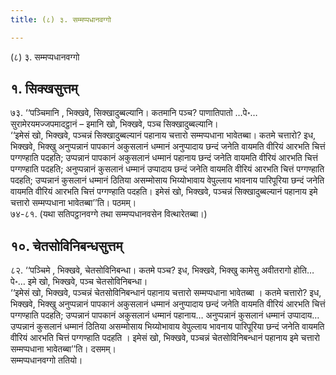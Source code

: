 ```yaml
---
title: (८) ३. सम्मप्पधानवग्गो

---
```

(८) ३. सम्मप्पधानवग्गो  


## १. सिक्खसुत्तम्

७३. ‘‘पञ्चिमानि , भिक्खवे, सिक्खादुब्बल्यानि। कतमानि पञ्च? पाणातिपातो …पे॰… सुरामेरयमज्जपमादट्ठानं – इमानि खो, भिक्खवे, पञ्च सिक्खादुब्बल्यानि।  
‘‘इमेसं खो, भिक्खवे, पञ्चन्नं सिक्खादुब्बल्यानं पहानाय चत्तारो सम्मप्पधाना भावेतब्बा। कतमे चत्तारो? इध, भिक्खवे, भिक्खु अनुप्पन्नानं पापकानं अकुसलानं धम्मानं अनुप्पादाय छन्दं जनेति वायमति वीरियं आरभति चित्तं पग्गण्हाति पदहति; उप्पन्नानं पापकानं अकुसलानं धम्मानं पहानाय छन्दं जनेति वायमति वीरियं आरभति चित्तं पग्गण्हाति पदहति; अनुप्पन्नानं कुसलानं धम्मानं उप्पादाय छन्दं जनेति वायमति वीरियं आरभति चित्तं पग्गण्हाति पदहति; उप्पन्नानं कुसलानं धम्मानं ठितिया असम्मोसाय भिय्योभावाय वेपुल्लाय भावनाय पारिपूरिया छन्दं जनेति वायमति वीरियं आरभति चित्तं पग्गण्हाति पदहति। इमेसं खो, भिक्खवे, पञ्चन्नं सिक्खादुब्बल्यानं पहानाय इमे चत्तारो सम्मप्पधाना भावेतब्बा’’ति। पठमम्।  
७४-८१. (यथा सतिपट्ठानवग्गे तथा सम्मप्पधानवसेन वित्थारेतब्बा।)  


## १०. चेतसोविनिबन्धसुत्तम्

८२. ‘‘पञ्चिमे , भिक्खवे, चेतसोविनिबन्धा। कतमे पञ्च? इध, भिक्खवे, भिक्खु कामेसु अवीतरागो होति…पे॰… इमे खो, भिक्खवे, पञ्च चेतसोविनिबन्धा।  
‘‘इमेसं खो, भिक्खवे, पञ्चन्नं चेतसोविनिबन्धानं पहानाय चत्तारो सम्मप्पधाना भावेतब्बा । कतमे चत्तारो? इध, भिक्खवे, भिक्खु अनुप्पन्नानं पापकानं अकुसलानं धम्मानं अनुप्पादाय छन्दं जनेति वायमति वीरियं आरभति चित्तं पग्गण्हाति पदहति; उप्पन्नानं पापकानं अकुसलानं धम्मानं पहानाय… अनुप्पन्नानं कुसलानं धम्मानं उप्पादाय… उप्पन्नानं कुसलानं धम्मानं ठितिया असम्मोसाय भिय्योभावाय वेपुल्लाय भावनाय पारिपूरिया छन्दं जनेति वायमति वीरियं आरभति चित्तं पग्गण्हाति पदहति । इमेसं खो, भिक्खवे, पञ्चन्नं चेतसोविनिबन्धानं पहानाय इमे चत्तारो सम्मप्पधाना भावेतब्बा’’ति। दसमम्।  
सम्मप्पधानवग्गो ततियो।  
